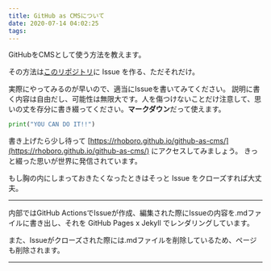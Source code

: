 ```yaml
---
title: GitHub as CMSについて
date: 2020-07-14 04:02:25
tags: 
---
```

GitHubをCMSとして使う方法を教えます。

その方法は[このリポジトリ](https://github.com/rhoboro/github-as-cms/issues)に Issue を作る、ただそれだけ。

実際にやってみるのが早いので、適当にIssueを書いてみてください。
説明に書く内容は自由だし、可能性は無限大です。人を傷つけないことだけ注意して、思いの丈を存分に書き綴ってください。**マークダウン**だって使えます。

```python
print("YOU CAN DO IT!!")
```

書き上げたら少し待って [https://rhoboro.github.io/github-as-cms/](https://rhoboro.github.io/github-as-cms/)  にアクセスしてみましょう。
きっと綴った思いが世界に発信されています。

もし胸の内にしまっておきたくなったときはそっと Issue をクローズすれば大丈夫。

---

内部ではGitHub ActionsでIssueが作成、編集された際にIssueの内容を.mdファイルに書き出し、それを GitHub Pages x Jekyll でレンダリングしています。

また、Issueがクローズされた際には.mdファイルを削除しているため、ページも削除されます。

---
